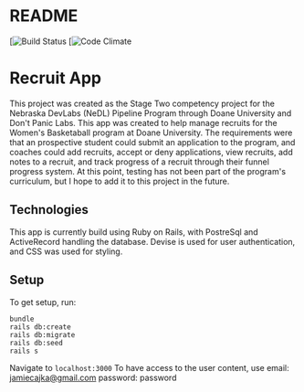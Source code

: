 # README

[![Build Status](https://app.codeship.com/projects/7fd82110-8270-0138-9ad0-12f1804cdbeb/status?branch=master)
[![Code Climate](https://codeclimate.com/github/<jamiecajka>/<recruit_app>/badges/gpa.svg)


# Recruit App
 This project was created as the Stage Two competency project for the Nebraska DevLabs (NeDL) Pipeline Program through Doane University and Don't Panic Labs. This app was created to help manage recruits for the Women's Basketaball program at Doane University. The requirements were that an prospective student could submit an application to the program, and coaches could add recruits, accept or deny applications, view recruits, add notes to a recruit, and track progress of a recruit through their funnel progress system. At this point, testing has not been part of the program's curriculum, but I hope to add it to this project in the future.

## Technologies
  This app is currently build using Ruby on Rails, with PostreSql and ActiveRecord handling the database.
  Devise is used for user authentication, and CSS was used for styling.

## Setup
  To get setup, run:
  ```
  bundle
  rails db:create
  rails db:migrate
  rails db:seed
  rails s
  ```
  Navigate to ```localhost:3000```
  To have access to the user content, use email: jamiecajka@gmail.com password: password
